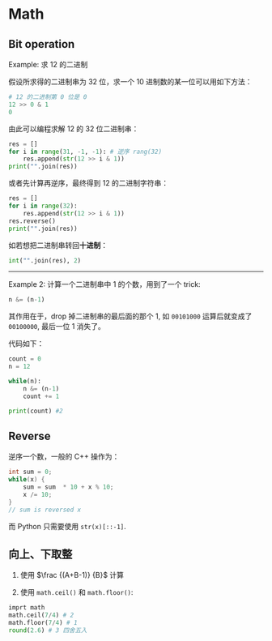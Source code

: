 # Math

<link rel="stylesheet" href="https://cdnjs.cloudflare.com/ajax/libs/KaTeX/0.5.1/katex.min.css">
<link rel="stylesheet" href="https://cdn.jsdelivr.net/github-markdown-css/2.2.1/github-markdown.css"/>

## Bit operation

Example: 求 12 的二进制

假设所求得的二进制串为 32 位，求一个 10 进制数的某一位可以用如下方法：

```python {2}
# 12 的二进制第 0 位是 0
12 >> 0 & 1
0
```

由此可以编程求解 12 的 32 位二进制串：

```py
res = []
for i in range(31, -1, -1): # 逆序 rang(32)
    res.append(str(12 >> i & 1))
print("".join(res))
```

或者先计算再逆序，最终得到 12 的二进制字符串：

```py
res = []
for i in range(32):
    res.append(str(12 >> i & 1))
res.reverse()
print("".join(res))
```

如若想把二进制串转回**十进制**：

```py
int("".join(res), 2)
```

---
Example 2: 计算一个二进制串中 1 的个数，用到了一个 trick:

```py
n &= (n-1)
```

其作用在于，drop 掉二进制串的最后面的那个 1, 如 `00101000` 运算后就变成了 `00100000`, 最后一位 1 消失了。

代码如下：

```py
count = 0
n = 12

while(n):
    n &= (n-1)
    count += 1

print(count) #2
```

## Reverse

逆序一个数，一般的 C++ 操作为：

```cpp
int sum = 0;
while(x) {
    sum = sum  * 10 + x % 10;
    x /= 10;
}
// sum is reversed x
```

而 Python 只需要使用 `str(x)[::-1]`.

## 向上、下取整

1. 使用 $\frac {(A+B-1)} {B}$ 计算

2. 使用 `math.ceil()` 和 `math.floor()`:

```py
imprt math
math.ceil(7/4) # 2
math.floor(7/4) # 1
round(2.6) # 3 四舍五入
```